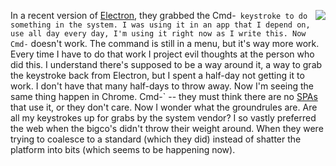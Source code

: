 <img src="http://scripting.com/images/2020/01/28/fileIcon.png" border="0" align="right">In a recent version of <a href="https://github.com/electron/electron">Electron</a>, they grabbed the Cmd-` keystroke to do something in the system. I was using it in an app that I depend on, use all day every day, I'm using it right now as I write this. Now Cmd-` doesn't work. The command is still in a menu, but it's way more work. Every time I have to do that work I project evil thoughts at the person who did this. I understand there's supposed to be a way around it, a way to grab the keystroke back from Electron, but I spent a half-day not getting it to work. I don't have that many half-days to throw away. Now I'm seeing the same thing happen in Chrome. Cmd-` -- they must think there are no <a href="https://en.wikipedia.org/wiki/Single-page_application">SPAs</a> that use it, or they don't care. Now I wonder what the groundrules are. Are all my keystrokes up for grabs by the system vendor? I so vastly preferred the web when the bigco's didn't throw their weight around. When they were trying to coalesce to a standard (which they did) instead of shatter the platform into bits (which seems to be happening now). 

